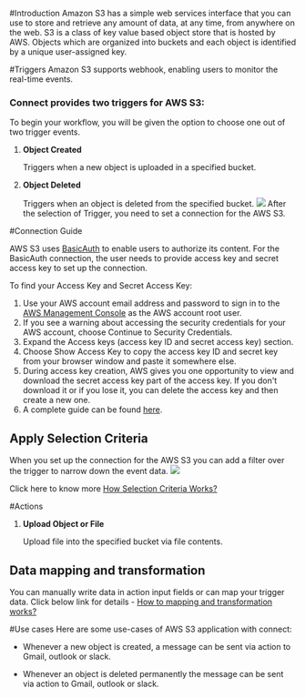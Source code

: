 #Introduction
Amazon S3 has a simple web services interface that you can use to store and retrieve any amount of data, at any time, from anywhere on the web. S3 is a class of key value based object store that is hosted by AWS. 
Objects which are organized into buckets and each object is identified by a unique user-assigned key.

#Triggers
Amazon S3 supports webhook, enabling users to monitor the real-time events.

### Connect provides two triggers for AWS S3:
To begin your workflow, you will be given the option to choose one out of two trigger events.

1. **Object Created**

    Triggers when a new object is uploaded in a specified bucket.

2. **Object Deleted**

    Triggers when an object is deleted from the specified bucket.
![](img/AWSS3Trigger.png)
After the selection of Trigger, you need to set a connection for the AWS S3.

#Connection Guide

AWS S3 uses [BasicAuth](https://docs.aws.amazon.com/general/latest/gr/aws-security-credentials.html) to enable users to authorize its content. For the BasicAuth connection, the user needs to provide access key and secret access key to set up the connection.

To find your Access Key and Secret Access Key:

1. Use your AWS account email address and password to sign in to the [AWS Management Console](https://console.aws.amazon.com/) as the AWS account root user.
2. If you see a warning about accessing the security credentials for your AWS account, choose Continue to Security Credentials.
3. Expand the Access keys (access key ID and secret access key) section.
4. Choose Show Access Key to copy the access key ID and secret key from your browser window and paste it somewhere else.
5. During access key creation, AWS gives you one opportunity to view and download the secret access key part of the access key. If you don't download it or if you lose it, you can delete the access key and then create a new one.
6. A complete guide can be found [here](https://docs.aws.amazon.com/general/latest/gr/aws-sec-cred-types.html#access-keys-and-secret-access-keys).

## Apply Selection Criteria
 When you set up the connection for the AWS S3 you can add a filter over the trigger to narrow down the event data.
![](img/AWSS3_selectioncriteria.png)

 Click here to know more [How Selection Criteria Works?](/docs/concepts/filters/index.md)


#Actions
1. **Upload Object or File**

    Upload file into the specified bucket via file contents.

## Data mapping and transformation
You can manually write data in action input fields or can map your trigger data. Click below link for details - [How to mapping and transformation works?](/docs/concepts/transformations/index.md)

#Use cases
Here are some use-cases of AWS S3 application with connect:

* Whenever a new object is created, a message can be sent via action to Gmail, outlook or slack.

* Whenever an object is deleted permanently the message can be sent via action to Gmail, outlook or slack.